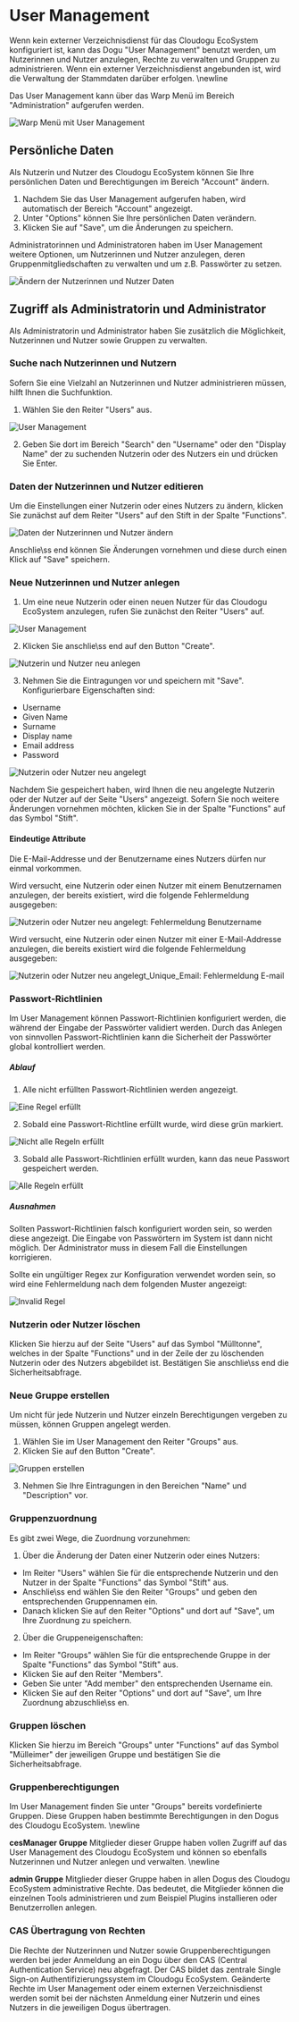 # User Management

Wenn kein externer Verzeichnisdienst für das Cloudogu EcoSystem konfiguriert ist, kann das Dogu "User Management" benutzt werden, um Nutzerinnen und Nutzer anzulegen, Rechte zu verwalten und Gruppen zu administrieren. Wenn ein externer Verzeichnisdienst angebunden ist, wird die Verwaltung der Stammdaten darüber erfolgen.
\newline

Das User Management kann über das Warp Menü im Bereich "Administration" aufgerufen werden.

![Warp Menü mit User Management](figures/usermanagement/CESUsermanagement_Warp.png)

## Persönliche Daten
Als Nutzerin und Nutzer des Cloudogu EcoSystem können Sie Ihre persönlichen Daten und Berechtigungen im Bereich "Account" ändern.  

1. Nachdem Sie das User Management aufgerufen haben, wird automatisch der Bereich "Account" angezeigt.
2. Unter "Options" können Sie Ihre persönlichen Daten verändern.
3. Klicken Sie auf "Save", um die Änderungen zu speichern.  

Administratorinnen und Administratoren haben im User Management weitere Optionen, um Nutzerinnen und Nutzer anzulegen, deren Gruppenmitgliedschaften zu verwalten und um z.B. Passwörter zu setzen.  

![Ändern der Nutzerinnen und Nutzer Daten](figures/usermanagement/CESUsermanagement_Options.png)    

## Zugriff als Administratorin und Administrator
Als Administratorin und Administrator haben Sie zusätzlich die Möglichkeit, Nutzerinnen und Nutzer sowie Gruppen zu verwalten.

### Suche nach Nutzerinnen und Nutzern
Sofern Sie eine Vielzahl an Nutzerinnen und Nutzer administrieren müssen, hilft Ihnen die Suchfunktion.  

1. Wählen Sie den Reiter "Users" aus.

![User Management](figures/usermanagement/CESUsermanagement_Users.png)

2. Geben Sie dort im Bereich "Search" den "Username" oder den "Display Name" der zu suchenden Nutzerin oder des Nutzers ein und drücken Sie Enter.

### Daten der Nutzerinnen und Nutzer editieren
Um die Einstellungen einer Nutzerin oder eines Nutzers zu ändern, klicken Sie zunächst auf dem Reiter "Users" auf den Stift in der Spalte "Functions".

![Daten der Nutzerinnen und Nutzer ändern](figures/usermanagement/CESUsermanagement_Options.png)

Anschlie\ss end können Sie Änderungen vornehmen und diese durch einen Klick auf "Save" speichern.

### Neue Nutzerinnen und Nutzer anlegen
1. Um eine neue Nutzerin oder einen neuen Nutzer für das Cloudogu EcoSystem anzulegen, rufen Sie zunächst den Reiter "Users" auf.

![User Management](figures/usermanagement/CESUsermanagement_Users.png)

2. Klicken Sie anschlie\ss end auf den Button "Create".

![Nutzerin und Nutzer neu anlegen](figures/usermanagement/CESUsermanagement_NewUser.png)

3. Nehmen Sie die Eintragungen vor und speichern mit "Save". Konfigurierbare Eigenschaften sind:
  * Username
  * Given Name
  * Surname
  * Display name
  * Email address
  * Password  

![Nutzerin oder Nutzer neu angelegt](figures/usermanagement/CESUsermanagement_OverviewUsers.png)  

Nachdem Sie gespeichert haben, wird Ihnen die neu angelegte Nutzerin oder der Nutzer auf der Seite "Users" angezeigt. Sofern Sie noch weitere Änderungen vornehmen möchten, klicken Sie in der Spalte "Functions" auf das Symbol "Stift".

#### Eindeutige Attribute

Die E-Mail-Addresse und der Benutzername eines Nutzers dürfen nur einmal vorkommen.

Wird versucht, eine Nutzerin oder einen Nutzer mit einem Benutzernamen anzulegen, der bereits existiert, wird die folgende Fehlermeldung ausgegeben:

![Nutzerin oder Nutzer neu angelegt: Fehlermeldung Benutzername](figures/usermanagement/CESUsermanagement_UsernameUnique.png)  

Wird versucht, eine Nutzerin oder einen Nutzer mit einer E-Mail-Addresse anzulegen, die bereits existiert wird die folgende Fehlermeldung ausgegeben:

![Nutzerin oder Nutzer neu angelegt_Unique_Email: Fehlermeldung E-mail](figures/usermanagement/CESUsermanagement_EmailUnique.png)  

### Passwort-Richtlinien 
Im User Management können Passwort-Richtlinien konfiguriert werden, die während der Eingabe der Passwörter validiert werden. Durch das Anlegen von sinnvollen Passwort-Richtlinien kann die Sicherheit der Passwörter global kontrolliert werden.

##### Ablauf
1. Alle nicht erfüllten Passwort-Richtlinien werden angezeigt.

![Eine Regel erfüllt](figures/usermanagement/CESUsermanagement_Password_Policy_No_Rule_Satisfied.png)

2. Sobald eine Passwort-Richtline erfüllt wurde, wird diese grün markiert.

![Nicht alle Regeln erfüllt](figures/usermanagement/CESUsermanagement_Password_Policy_One_Rule_Statisfied.png)

3. Sobald alle Passwort-Richtlinien erfüllt wurden, kann das neue Passwort gespeichert werden.

![Alle Regeln erfüllt](figures/usermanagement/CESUsermanagement_Password_Policy_All_Rules_Satisfied.png)


##### Ausnahmen
Sollten Passwort-Richtlinien falsch konfiguriert worden sein, so werden diese angezeigt. Die Eingabe von Passwörtern im System ist dann nicht möglich. Der Administrator muss in diesem Fall die Einstellungen korrigieren.

Sollte ein ungültiger Regex zur Konfiguration verwendet worden sein, so wird eine Fehlermeldung nach dem folgenden Muster angezeigt:

![Invalid Regel](figures/usermanagement/CESUsermanagement_Password_Policy_InvalidRegex.png)


### Nutzerin oder Nutzer löschen
Klicken Sie hierzu auf der Seite "Users" auf das Symbol "Mülltonne", welches in der Spalte "Functions" und in der Zeile der zu löschenden Nutzerin oder des Nutzers abgebildet ist. Bestätigen Sie anschlie\ss end die Sicherheitsabfrage.

### Neue Gruppe erstellen
Um nicht für jede Nutzerin und Nutzer einzeln Berechtigungen vergeben zu müssen, können Gruppen angelegt werden.

1. Wählen Sie im User Management den Reiter "Groups" aus.
2. Klicken Sie auf den Button "Create".

![Gruppen erstellen](figures/usermanagement/CESUsermanagement_OptionsMembers.png)

3. Nehmen Sie Ihre Eintragungen in den Bereichen "Name" und "Description" vor.

### Gruppenzuordnung
Es gibt zwei Wege, die Zuordnung vorzunehmen:

1. Über die Änderung der Daten einer Nutzerin oder eines Nutzers:
  * Im Reiter "Users" wählen Sie für die entsprechende Nutzerin und den Nutzer in der Spalte "Functions" das Symbol "Stift" aus.
  * Anschlie\ss end wählen Sie den Reiter "Groups" und geben den entsprechenden Gruppennamen ein.
  * Danach klicken Sie auf den Reiter "Options" und dort auf "Save", um Ihre Zuordnung zu speichern.

2. Über die Gruppeneigenschaften:
  * Im Reiter "Groups" wählen Sie für die entsprechende Gruppe in der Spalte "Functions" das Symbol "Stift" aus.
  * Klicken Sie auf den Reiter "Members".
  * Geben Sie unter "Add member" den entsprechenden Username ein.
  * Klicken Sie auf den Reiter "Options" und dort auf "Save", um Ihre Zuordnung abzuschlie\ss en.

### Gruppen löschen
Klicken Sie hierzu im Bereich "Groups" unter "Functions" auf das Symbol "Mülleimer" der jeweiligen Gruppe und bestätigen Sie die Sicherheitsabfrage.

### Gruppenberechtigungen
Im User Management finden Sie unter "Groups" bereits vordefinierte Gruppen. Diese Gruppen haben bestimmte Berechtigungen in den Dogus des Cloudogu EcoSystem. \newline

**cesManager Gruppe**
Mitglieder dieser Gruppe haben vollen Zugriff auf das User Management des Cloudogu EcoSystem und können so ebenfalls Nutzerinnen und Nutzer anlegen und verwalten. \newline

**admin Gruppe** 
Mitglieder dieser Gruppe haben in allen Dogus des Cloudogu EcoSystem administrative Rechte. Das bedeutet, die Mitglieder können die einzelnen Tools administrieren und zum Beispiel Plugins installieren oder Benutzerrollen anlegen.

### CAS Übertragung von Rechten
Die Rechte der Nutzerinnen und Nutzer sowie Gruppenberechtigungen werden bei jeder Anmeldung an ein Dogu über den CAS (Central Authentication Service) neu abgefragt. Der CAS bildet das zentrale Single Sign-on Authentifizierungssystem im Cloudogu EcoSystem. Geänderte Rechte im User Management oder einem externen Verzeichnisdienst werden somit bei der nächsten Anmeldung einer Nutzerin und eines Nutzers in die jeweiligen Dogus übertragen.
